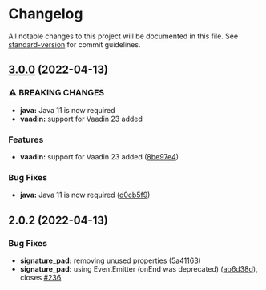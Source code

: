 # Changelog

All notable changes to this project will be documented in this file. See [standard-version](https://github.com/conventional-changelog/standard-version) for commit guidelines.

## [3.0.0](https://github.com/F0rce/signature-widget/compare/v2.0.2...v3.0.0) (2022-04-13)


### ⚠ BREAKING CHANGES

* **java:** Java 11 is now required
* **vaadin:** support for Vaadin 23 added

### Features

* **vaadin:** support for Vaadin 23 added ([8be97e4](https://github.com/F0rce/signature-widget/commit/8be97e4f51b137f3a1a508b6c98654027151d726))


### Bug Fixes

* **java:** Java 11 is now required ([d0cb5f9](https://github.com/F0rce/signature-widget/commit/d0cb5f9b0622a3e1a3f1f94edaa9a8610a83d524))

## 2.0.2 (2022-04-13)


### Bug Fixes

* **signature_pad:** removing unused properties ([5a41163](https://github.com/F0rce/signature-widget/commit/5a41163ace09625900943992184993462361760f))
* **signature_pad:** using EventEmitter (onEnd was deprecated) ([ab6d38d](https://github.com/F0rce/signature-widget/commit/ab6d38d38cbeac9e60bee8b569333907bcca96c6)), closes [#236](https://github.com/F0rce/signature-widget/issues/236)
